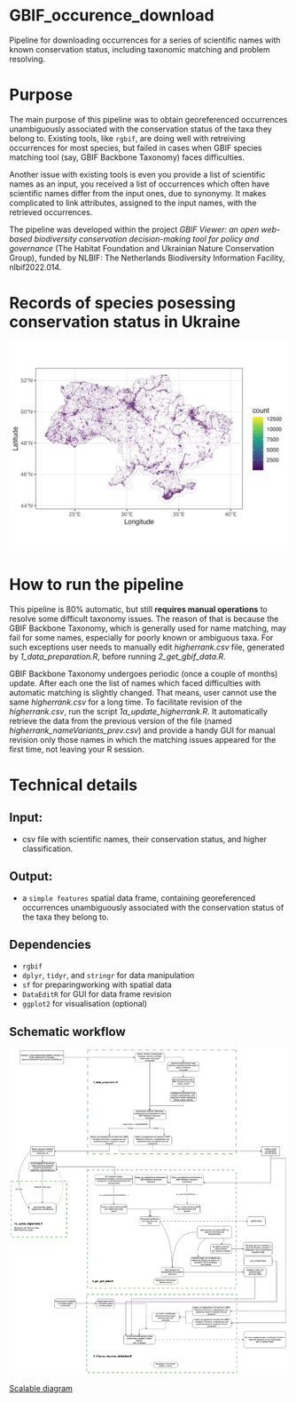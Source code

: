 # GBIF_occurence_download
Pipeline for downloading occurrences for a series of scientific names with known conservation status, including taxonomic matching and problem resolving.

# Purpose
The main purpose of this pipeline was to obtain georeferenced occurrences unambiguously associated with the conservation status of the taxa they belong to. Existing tools, like `rgbif`, are doing well with retreiving occurrences for most species, but failed in cases when GBIF species matching tool (say, GBIF Backbone Taxonomy) faces difficulties.

Another issue with existing tools is even you provide a list of scientific names as an input, you received a list of occurrences which often have scientific names differ from the input ones, due to synonymy. It makes complicated to link attributes, assigned to the input names, with the retrieved occurrences.

The pipeline was developed within the project *GBIF Viewer: an open web-based biodiversity conservation decision-making tool for policy and governance* (The Habitat Foundation and Ukrainian Nature Conservation Group), funded by NLBIF: The Netherlands Biodiversity Information Facility, nlbif2022.014.

# Records of species posessing conservation status in Ukraine
![](https://github.com/olehprylutskyi/GBIF_occurence_download/blob/main/outputs/datapoints_2024-03-24.png)

# How to run the pipeline
This pipeline is 80% automatic, but still **requires manual operations** to resolve some difficult taxonomy issues. The reason of that is because the GBIF Backbone Taxonomy, which is generally used for name matching, may fail for some names, especially for poorly known or ambiguous taxa. For such exceptions user needs to manually edit *higherrank.csv* file, generated by *1_data_preparation.R*, before running *2_get_gbif_data.R*.

GBIF Backbone Taxonomy undergoes periodic (once a couple of months) update. After each one the list of names which faced difficulties with automatic matching is slightly changed. That means, user cannot use the same *higherrank.csv* for a long time. To facilitate revision of the *higherrank.csv*, run the script *1a_update_higherrank.R*. It automatically retrieve the data from the previous version of the file (named *higherrank_nameVariants_prev.csv*) and provide a handy GUI for manual revision only those names in which the matching issues appeared for the first time, not leaving your R session.

# Technical details

## Input:
- csv file with scientific names, their conservation status, and higher classification.

## Output:
- a `simple features` spatial data frame, containing georeferenced occurrences unambiguously associated with the conservation status of the taxa they belong to.

## Dependencies
- `rgbif` 
- `dplyr`, `tidyr`, and `stringr` for data manipulation
- `sf` for preparingworking with spatial data
- `DataEditR` for GUI for data frame revision
- `ggplot2` for visualisation (optional)

## Schematic workflow
![Workflow](https://github.com/olehprylutskyi/GBIF_occurence_download/blob/main/gbif_occ_downloader_workflow.png)

[Scalable diagram](https://drive.google.com/file/d/1K-X0aXqaWW6dZqWEjtTQBdtWS7i_5v1t/view?usp=sharing)
